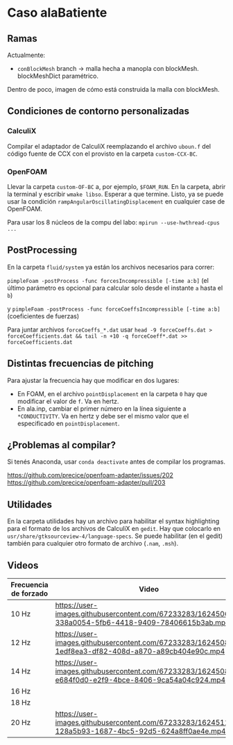# Caso alaBatiente

## Ramas

Actualmente:
* `conBlockMesh` branch -> malla hecha a manopla con blockMesh. blockMeshDict paramétrico.

Dentro de poco, imagen de cómo está construida la malla con blockMesh.

## Condiciones de contorno personalizadas

### CalculiX

Compilar el adaptador de CalculiX reemplazando el archivo `uboun.f` del código fuente de CCX con el provisto en la carpeta `custom-CCX-BC`.

### OpenFOAM

Llevar la carpeta `custom-OF-BC` a, por ejemplo, `$FOAM_RUN`. En la carpeta, abrir la terminal y escribir `wmake libso`. Esperar a que termine. Listo, ya se puede usar la condición `rampAngularOscillatingDisplacement` en cualquier case de OpenFOAM.

Para usar los 8 núcleos de la compu del labo: `mpirun --use-hwthread-cpus ...`

## PostProcessing

En la carpeta `fluid/system` ya están los archivos necesarios para correr:

`pimpleFoam -postProcess -func forcesIncompressible [-time a:b]` (el último parámetro es opcional para calcular solo desde el instante `a` hasta el `b`)


y
`pimpleFoam -postProcess -func forceCoeffsIncompressible [-time a:b]` (coeficientes de fuerzas)

Para juntar archivos `forceCoeffs_*.dat` usar `head -9 forceCoeffs.dat > forceCoefficients.dat && tail -n +10 -q forceCoeff*.dat >> forceCoefficients.dat`

## Distintas frecuencias de pitching

Para ajustar la frecuencia hay que modificar en dos lugares:

* En FOAM, en el archivo `pointDisplacement` en la carpeta `0` hay que modificar el valor de `f`. Va en hertz.
* En ala.inp, cambiar el primer número en la línea siguiente a `*CONDUCTIVITY`. Va en hertz y debe ser el mismo valor que el especificado en `pointDisplacement`.
## ¿Problemas al compilar?

Si tenés Anaconda, usar `conda deactivate` antes de compilar los programas.

https://github.com/precice/openfoam-adapter/issues/202
https://github.com/precice/openfoam-adapter/pull/203

## Utilidades

En la carpeta utilidades hay un archivo para habilitar el syntax highlighting para el formato de los archivos de CalculiX en `gedit`. Hay que colocarlo en `usr/share/gtksourceview-4/language-specs`. Se puede habilitar (en el gedit) también para cualquier otro formato de archivo (`.nam`, `.msh`).

## Videos





| Frecuencia de forzado | Video                                                                                                 |
|-----------------------|-------------------------------------------------------------------------------------------------------|
|    10 Hz              | https://user-images.githubusercontent.com/67233283/162450629-338a0054-5fb6-4418-9409-78406615b3ab.mp4 |
|    12 Hz              | https://user-images.githubusercontent.com/67233283/162450802-1edf8ea3-df82-408d-a870-a89cb404e90c.mp4 |
|    14 Hz              | https://user-images.githubusercontent.com/67233283/162450892-e684f0d0-e2f9-4bce-8406-9ca54a04c924.mp4 |
|    16 Hz              |                                                                                                       |
|    18 Hz              |                                                                                                       |
|    20 Hz              | https://user-images.githubusercontent.com/67233283/162451126-128a5b93-1687-4bc5-92d5-624a8ff0ae4e.mp4 |


